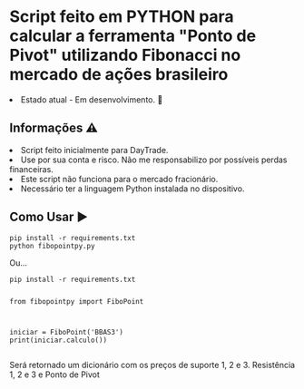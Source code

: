 <h1>Script feito em PYTHON para calcular a ferramenta "Ponto de Pivot" utilizando Fibonacci no mercado de ações brasileiro</h1>

<li>Estado atual - Em desenvolvimento. 📄
  
  
  <h2>Informações ⚠️</h2>
  
  <li>Script feito inicialmente para DayTrade.
  <li>Use por sua conta e risco. Não me responsabilizo por possíveis perdas financeiras.
  <li>Este script não funciona para o mercado fracionário.
  <li>Necessário ter a linguagem Python instalada no dispositivo.
    
  <h2>Como Usar ▶️</h2>
<pre><code>pip install -r requirements.txt
python fibopointpy.py</code></pre>

<p>Ou...</p>
<pre><code>pip install -r requirements.txt

from fibopointpy import FiboPoint

iniciar = FiboPoint('BBAS3')
print(iniciar.calculo())</code></pre>
<P>Será retornado um dicionário com os preços de suporte 1, 2 e 3. Resistência 1, 2 e 3 e Ponto de Pivot</P>
